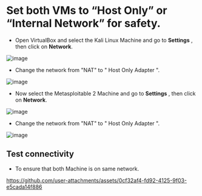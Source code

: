 #  Set both VMs to “Host Only” or “Internal Network” for safety.

- Open VirtualBox and select the Kali Linux Machine and go to **Settings** , then click on **Network**.

![image](https://github.com/user-attachments/assets/e7a14afd-7b22-43e6-89e7-8335967820b3)


- Change the network from "NAT" to " Host Only Adapter ". 

![image](https://github.com/user-attachments/assets/65b02aae-d5f3-43fd-88c4-6ceabf3565da)

 - Now select the Metasploitable 2 Machine and go to **Settings** , then click on **Network**.

![image](https://github.com/user-attachments/assets/d7969288-ded1-4935-9657-e851c05f51ea)

- Change the network from "NAT" to " Host Only Adapter ".

 ![image](https://github.com/user-attachments/assets/318e6a92-c966-4f49-b78c-e2f4b41e2b0a)

 

## Test connectivity

- To ensure that both Machine is on same network.
  

https://github.com/user-attachments/assets/0cf32af4-fd92-4125-9f03-e5cada14f886



